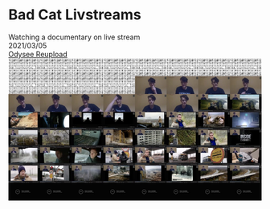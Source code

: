 # Bad Cat Livstreams

Watching a documentary on live stream  
2021/03/05  
[Odysee Reupload](https://odysee.com/@urbexArchive/watching_a_documentary_on_live_stream) 
![Preview](stream_preview/Watching_a_documentary_on_live_stream_2021-03-05_21_01-5_PsiLNU-n8.jpg)